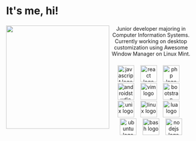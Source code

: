 
<h1 align="left">It's me, hi!</h1>

###

<img align="left" height="280" src="https://media.giphy.com/media/v1.Y2lkPTc5MGI3NjExN3o0Z2V3YWU2b2psbXA0Nmw1czM1eHkzaWtjdmxydGtqbjA3dHB1diZlcD12MV9pbnRlcm5hbF9naWZfYnlfaWQmY3Q9cw/LY7HXcTBOkGvhGlGUf/giphy.gif"  />

###

<p align="center">Junior developer majoring in Computer Information Systems. Currently working on desktop customization using Awesome Window Manager on Linux Mint.</p>

###

<div align="center">
  <img src="https://cdn.jsdelivr.net/gh/devicons/devicon/icons/javascript/javascript-original.svg" height="45" alt="javascript logo"  />
  <img width="9" />
  <img src="https://cdn.jsdelivr.net/gh/devicons/devicon/icons/react/react-original.svg" height="45" alt="react logo"  />
  <img width="9" />
  <img src="https://cdn.jsdelivr.net/gh/devicons/devicon/icons/php/php-plain.svg" height="45" alt="php logo"  />
  <img width="9" />
  <img src="https://cdn.jsdelivr.net/gh/devicons/devicon/icons/androidstudio/androidstudio-original.svg" height="45" alt="androidstudio logo"  />
  <img width="9" />
  <img src="https://cdn.jsdelivr.net/gh/devicons/devicon/icons/vim/vim-plain.svg" height="45" alt="vim logo"  />
  <img width="9" />
  <img src="https://cdn.jsdelivr.net/gh/devicons/devicon/icons/bootstrap/bootstrap-original.svg" height="45" alt="bootstrap logo"  />
  <img width="9" />
  <img src="https://cdn.jsdelivr.net/gh/devicons/devicon/icons/unix/unix-original.svg" height="45" alt="unix logo"  />
  <img width="9" />
  <img src="https://cdn.jsdelivr.net/gh/devicons/devicon/icons/linux/linux-original.svg" height="45" alt="linux logo"  />
  <img width="9" />
  <img src="https://cdn.jsdelivr.net/gh/devicons/devicon/icons/lua/lua-original.svg" height="45" alt="lua logo"  />
  <img width="9" />
  <img src="https://cdn.jsdelivr.net/gh/devicons/devicon/icons/ubuntu/ubuntu-plain.svg" height="45" alt="ubuntu logo"  />
  <img width="9" />
  <img src="https://cdn.jsdelivr.net/gh/devicons/devicon/icons/bash/bash-original.svg" height="45" alt="bash logo"  />
  <img width="9" />
  <img src="https://cdn.jsdelivr.net/gh/devicons/devicon/icons/nodejs/nodejs-original.svg" height="45" alt="nodejs logo"  />
</div>

###
